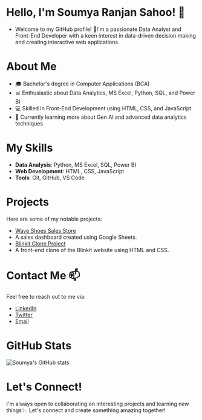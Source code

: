 # Hello, I'm Soumya Ranjan Sahoo! 👋

- Welcome to my GitHub profile! 👀I'm a passionate Data Analyst and Front-End Developer with a keen interest in data-driven decision making and creating interactive web applications.

# About Me

- 🎓 Bachelor's degree in Computer Applications (BCA)
- 📊 Enthusiastic about Data Analytics, MS Excel, Python, SQL, and Power BI
- 💻 Skilled in Front-End Development using HTML, CSS, and JavaScript
- 🌱 Currently learning more about Gen AI and advanced data analytics techniques
  

# My Skills

- **Data Analysis**: Python, MS Excel, SQL, Power BI
- **Web Development**: HTML, CSS, JavaScript
- **Tools**: Git, GitHub, VS Code

# Projects

Here are some of my notable projects:

- [Wave Shoes Sales Store](https://github.com/Ranjan234/Google_Sheet_Dashboard/blob/main/Wave_Shoes_Store_Sales_Dashboard%20(1).pdf)
- A sales dashboard created using Google Sheets.
- [Blinkit Clone Project](https://example.com/blinkit-clone-project)
- A front-end clone of the Blinkit website using HTML and CSS.

# Contact Me 📫

Feel free to reach out to me via:

- [LinkedIn](https://www.linkedin.com/in/soumya-ranjan-sahoo-0a1b432a9/)
- [Twitter](https://x.com/soumya_ranjan26)
- [Email](mailto:soumyaranjansahoo840@gmail.com)

# GitHub Stats

![Soumya's GitHub stats](https://github-readme-stats.vercel.app/api?username=Ranjan234&show_icons=true&theme=radical)

# Let's Connect!

I'm always open to collaborating on interesting projects and learning new things✨. Let's connect and create something amazing together!
